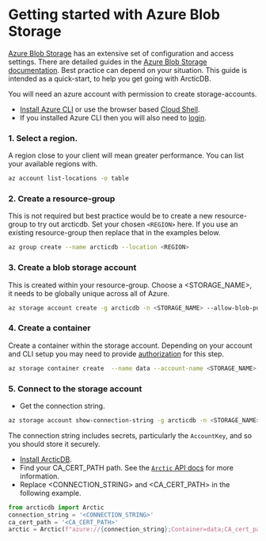 # Getting started with Azure Blob Storage

[Azure Blob Storage](https://azure.microsoft.com/en-gb/products/storage/blobs) has an extensive set of configuration and access settings.
There are detailed guides in the [Azure Blob Storage documentation](https://learn.microsoft.com/en-us/azure/storage/blobs/).
Best practice can depend on your situation.
This guide is intended as a quick-start, to help you get going with ArcticDB.

You will need an azure account with permission to create storage-accounts.
- [Install Azure CLI](https://learn.microsoft.com/en-us/cli/azure/install-azure-cli) or use the browser based [Cloud Shell](https://shell.azure.com/).
- If you installed Azure CLI then you will also need to [login](https://learn.microsoft.com/en-us/cli/azure/authenticate-azure-cli).

### 1. Select a region.  

A region close to your client will mean greater performance.
You can list your available regions with.
```sh
az account list-locations -o table
```

### 2. Create a resource-group

This is not required but best practice would be to create a new resource-group to try out arcticdb.
Set your chosen `<REGION>` here.
If you use an existing resource-group then replace that in the examples below.
```sh
az group create --name arcticdb --location <REGION>
```

### 3. Create a blob storage account 
This is created within your resource-group.  Choose a <STORAGE_NAME>, it needs to be globally unique across all of Azure.
```sh
az storage account create -g arcticdb -n <STORAGE_NAME> --allow-blob-public-access=false
```

### 4. Create a container
Create a container within the storage account.  Depending on your account and CLI setup you may need to provide [authorization](https://learn.microsoft.com/en-us/azure/storage/blobs/authorize-data-operations-cli) for this step.
```sh
az storage container create  --name data --account-name <STORAGE_NAME>
```


### 5. Connect to the storage account

- Get the connection string.
```sh
az storage account show-connection-string -g arcticdb -n <STORAGE_NAME>
```
The connection string includes secrets, particularly the `AccountKey`, and so you should store it securely.

- [Install ArcticDB](https://github.com/man-group/ArcticDB#readme).
- Find your CA_CERT_PATH path. See the [`Arctic` API docs](https://docs.arcticdb.io/api/arcticdb/arcticdb.Arctic#arcticdb.Arctic) for more information.
- Replace <CONNECTION_STRING> and <CA_CERT_PATH> in the following example.
```python
from arcticdb import Arctic
connection_string = '<CONNECTION_STRING>'
ca_cert_path = '<CA_CERT_PATH>'
arctic = Arctic(f"azure://{connection_string};Container=data;CA_cert_path={ca_cert_path}")
```
